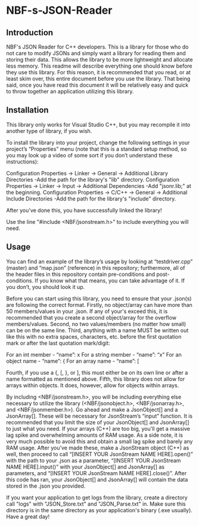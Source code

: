 # NBF-s-JSON-Reader
Introduction
-----------------
NBF's JSON Reader for C++ developers. This is a library for those who do not care to modify JSONs and simply want a library for reading them and storing their data. This allows the library to be more lightweight and allocate less memory. This readme will describe everything one should know before they use this library. For this reason, it is recommended that you read, or at least skim over, this entire document before you use the library. That being said, once you have read this document it will be relatively easy and quick to throw together an application utilizing this library.

Installation
-----------------
This library only works for Visual Studio C++, but you may recompile it into another type of library, if you wish.

To install the library into your project, change the following settings in your project’s “Properties” menu (note that this is a standard setup method, so you may look up a video of some sort if you don’t understand these instructions):

Configuration Properties -> Linker -> General -> Additional Library Directories
	-Add the path for the library's "lib" directory.
Configuration Properties -> Linker -> Input -> Additional Dependencies
	-Add "jsonr.lib;" at the beginning.
Configuration Properties -> C/C++ -> General -> Additional Include Directories
	-Add the path for the library's "include" directory.

After you've done this, you have successfully linked the library!

Use the line "#include <NBF/jsonstream.h>" to include everything you will need.

Usage
----------
You can find an example of the library’s usage by looking at “testdriver.cpp” (master) and “map.json” (reference) in this repository; furthermore, all of the header files in this repository contain pre-conditions and post-conditions. If you know what that means, you can take advantage of it. If you don’t, you should look it up.

Before you can start using this library, you need to ensure that your .json(s) are following the correct format. Firstly, no object/array can have more than 50 members/values in your .json. If any of your's exceed this, it is recommended that you create a second object/array for the overflow members/values. Second, no two values/members (no matter how small) can be on the same line. Third, anything with a name MUST be written out like this with no extra spaces, characters, etc. before the first quotation mark or after the last quotation mark/digit: 

For an int member -  “name”: x
For a string member - “name”: “x”
For an object name - “name”: {
For an array name - “name”: [

Fourth, if you use a {, [, }, or ], this must either be on its own line or after a name formatted as mentioned above. Fifth, this library does not allow for arrays within objects. It does, however, allow for objects within arrays.

By including <NBF/jsonstream.h>, you will be including everything else necessary to utilize the library (<NBF/jsonobject.h>, <NBF/jsonarray.h>, and <NBF/jsonmember.h>). Go ahead and make a JsonObject[] and a JsonArray[]. These will be necessary for JsonStream’s “input” function. It is recommended that you limit the size of your JsonObject[] and JsonArray[] to just what you need. If your arrays (C++) are too big, you'll get a massive lag spike and overwhelming amounts of RAM usage. As a side note, it is very much possible to avoid this and obtain a small lag spike and barely any RAM usage. After you’ve made these, make a JsonStream object (C++) as well, then proceed to call “[INSERT YOUR JsonStream NAME HERE].open()” with the path to your .json as a parameter, “[INSERT YOUR JsonStream NAME HERE].input()” with your JsonObject[] and JsonArray[] as parameters, and “[INSERT YOUR JsonStream NAME HERE].close()”. After this code has ran, your JsonObject[] and JsonArray[] will contain the data stored in the .json you provided.

If you want your application to get logs from the library, create a directory call "logs" with "JSON_Store.txt" and "JSON_Parse.txt" in. Make sure this directory is in the same directory as your application's binary (.exe usually). Have a great day!
